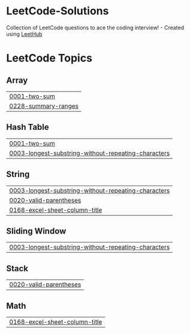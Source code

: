 # LeetCode-Solutions
Collection of LeetCode questions to ace the coding interview! - Created using [LeetHub](https://github.com/QasimWani/LeetHub)

<!---LeetCode Topics Start-->
# LeetCode Topics
## Array
|  |
| ------- |
| [0001-two-sum](https://github.com/SabirKhanAkash/LeetCode-Solutions/tree/master/0001-two-sum) |
| [0228-summary-ranges](https://github.com/SabirKhanAkash/LeetCode-Solutions/tree/master/0228-summary-ranges) |
## Hash Table
|  |
| ------- |
| [0001-two-sum](https://github.com/SabirKhanAkash/LeetCode-Solutions/tree/master/0001-two-sum) |
| [0003-longest-substring-without-repeating-characters](https://github.com/SabirKhanAkash/LeetCode-Solutions/tree/master/0003-longest-substring-without-repeating-characters) |
## String
|  |
| ------- |
| [0003-longest-substring-without-repeating-characters](https://github.com/SabirKhanAkash/LeetCode-Solutions/tree/master/0003-longest-substring-without-repeating-characters) |
| [0020-valid-parentheses](https://github.com/SabirKhanAkash/LeetCode-Solutions/tree/master/0020-valid-parentheses) |
| [0168-excel-sheet-column-title](https://github.com/SabirKhanAkash/LeetCode-Solutions/tree/master/0168-excel-sheet-column-title) |
## Sliding Window
|  |
| ------- |
| [0003-longest-substring-without-repeating-characters](https://github.com/SabirKhanAkash/LeetCode-Solutions/tree/master/0003-longest-substring-without-repeating-characters) |
## Stack
|  |
| ------- |
| [0020-valid-parentheses](https://github.com/SabirKhanAkash/LeetCode-Solutions/tree/master/0020-valid-parentheses) |
## Math
|  |
| ------- |
| [0168-excel-sheet-column-title](https://github.com/SabirKhanAkash/LeetCode-Solutions/tree/master/0168-excel-sheet-column-title) |
<!---LeetCode Topics End-->